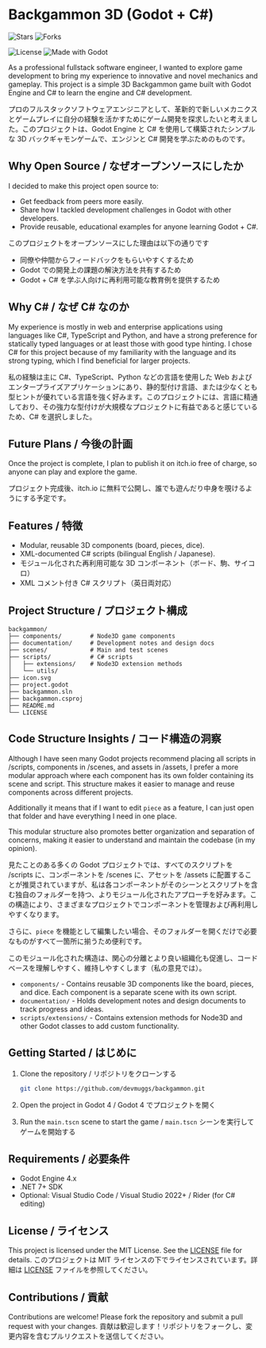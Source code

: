# Backgammon 3D (Godot + C#)

![Stars](https://img.shields.io/github/stars/devmuggs/backgammon?style=social)
![Forks](https://img.shields.io/github/forks/devmuggs/backgammon?style=social)

![License](https://img.shields.io/badge/license-MIT-green?style=flat-square)
![Made with Godot](https://img.shields.io/badge/Made%20with-Godot-478CBF?style=flat-square&logo=godot-engine)

As a professional fullstack software engineer, I wanted to explore game development to bring my experience to innovative and novel mechanics and gameplay. This project is a simple 3D Backgammon game built with Godot Engine and C# to learn the engine and C# development.

プロのフルスタックソフトウェアエンジニアとして、革新的で新しいメカニクスとゲームプレイに自分の経験を活かすためにゲーム開発を探求したいと考えました。このプロジェクトは、Godot Engine と C# を使用して構築されたシンプルな 3D バックギャモンゲームで、エンジンと C# 開発を学ぶためのものです。

## Why Open Source / なぜオープンソースにしたか

I decided to make this project open source to:

- Get feedback from peers more easily.
- Share how I tackled development challenges in Godot with other developers.
- Provide reusable, educational examples for anyone learning Godot + C#.

このプロジェクトをオープンソースにした理由は以下の通りです

- 同僚や仲間からフィードバックをもらいやすくするため
- Godot での開発上の課題の解決方法を共有するため
- Godot + C# を学ぶ人向けに再利用可能な教育例を提供するため

## Why C# / なぜ C# なのか

My experience is mostly in web and enterprise applications using languages like C#, TypeScript and Python, and have a strong preference for statically typed languages or at least those with good type hinting. I chose C# for this project because of my familiarity with the language and its strong typing, which I find beneficial for larger projects.

私の経験は主に C#、TypeScript、Python などの言語を使用した Web およびエンタープライズアプリケーションにあり、静的型付け言語、または少なくとも型ヒントが優れている言語を強く好みます。このプロジェクトには、言語に精通しており、その強力な型付けが大規模なプロジェクトに有益であると感じているため、C# を選択しました。

## Future Plans / 今後の計画

Once the project is complete, I plan to publish it on itch.io free of charge, so anyone can play and explore the game.

プロジェクト完成後、itch.io に無料で公開し、誰でも遊んだり中身を覗けるようにする予定です。

## Features / 特徴

- Modular, reusable 3D components (board, pieces, dice).
- XML-documented C# scripts (bilingual English / Japanese).
- モジュール化された再利用可能な 3D コンポーネント（ボード、駒、サイコロ）
- XML コメント付き C# スクリプト（英日両対応）

## Project Structure / プロジェクト構成

```
backgammon/
├── components/        # Node3D game components
├── documentation/     # Development notes and design docs
├── scenes/            # Main and test scenes
├── scripts/           # C# scripts
│   ├── extensions/    # Node3D extension methods
│   └── utils/
├── icon.svg
├── project.godot
├── backgammon.sln
├── backgammon.csproj
├── README.md
└── LICENSE
```

## Code Structure Insights / コード構造の洞察

Although I have seen many Godot projects recommend placing all scripts in /scripts, components in /scenes, and assets in /assets, I prefer a more modular approach where each component has its own folder containing its scene and script. This structure makes it easier to manage and reuse components across different projects.

Additionally it means that if I want to edit `piece` as a feature, I can just open that folder and have everything I need in one place.

This modular structure also promotes better organization and separation of concerns, making it easier to understand and maintain the codebase (in my opinion).

見たことのある多くの Godot プロジェクトでは、すべてのスクリプトを /scripts に、コンポーネントを /scenes に、アセットを /assets に配置することが推奨されていますが、私は各コンポーネントがそのシーンとスクリプトを含む独自のフォルダーを持つ、よりモジュール化されたアプローチを好みます。この構造により、さまざまなプロジェクトでコンポーネントを管理および再利用しやすくなります。

さらに、`piece` を機能として編集したい場合、そのフォルダーを開くだけで必要なものがすべて一箇所に揃うため便利です。

このモジュール化された構造は、関心の分離とより良い組織化も促進し、コードベースを理解しやすく、維持しやすくします（私の意見では）。

- `components/` - Contains reusable 3D components like the board, pieces, and dice. Each component is a separate scene with its own script.
- `documentation/` - Holds development notes and design documents to track progress and ideas.
- `scripts/extensions/` - Contains extension methods for Node3D and other Godot classes to add custom functionality.

## Getting Started / はじめに

1. Clone the repository / リポジトリをクローンする

   ```bash
   git clone https://github.com/devmuggs/backgammon.git
   ```

2. Open the project in Godot 4 / Godot 4 でプロジェクトを開く
3. Run the `main.tscn` scene to start the game / `main.tscn` シーンを実行してゲームを開始する

## Requirements / 必要条件

- Godot Engine 4.x
- .NET 7+ SDK
- Optional: Visual Studio Code / Visual Studio 2022+ / Rider (for C# editing)

## License / ライセンス

This project is licensed under the MIT License. See the [LICENSE](LICENSE) file for details.
このプロジェクトは MIT ライセンスの下でライセンスされています。詳細は [LICENSE](LICENSE) ファイルを参照してください。

## Contributions / 貢献

Contributions are welcome! Please fork the repository and submit a pull request with your changes.
貢献は歓迎します！リポジトリをフォークし、変更内容を含むプルリクエストを送信してください。
